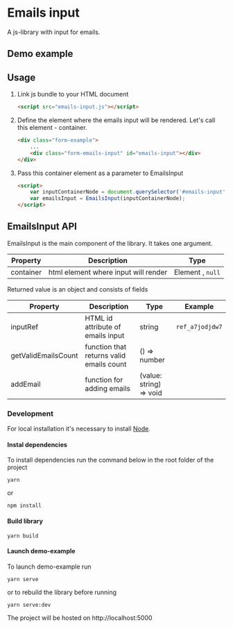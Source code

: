# Emails input
A js-library with input for emails.
## Demo example


## Usage
1. Link js bundle to your HTML document
    ```html
    <script src="emails-input.js"></script>
    ```

2. Define the element where the emails input will be rendered. Let's call this element - container.
    ```html
    <div class="form-example">
        ...
        <div class="form-emails-input" id="emails-input"></div>
    </div>
    ```
3. Pass this container element as a parameter to EmailsInput
    ```html
    <script>
        var inputContainerNode = document.querySelector('#emails-input');
        var emailsInput = EmailsInput(inputContainerNode);
    </script>
    ```

## EmailsInput API 
EmailsInput is the main component of the library. It takes one argument.  

| Property | Description | Type |
| -------- | ----------- | ---- | 
| container | html element where input will render | Element , `null` |

Returned value is an object and consists of fields

| Property | Description | Type | Example
| -------- | ----------- | ---- | ---- |
| inputRef | HTML id attribute of emails input | string | `ref_a7jodjdw7`|
| getValidEmailsCount | function that returns valid emails count  | () => number | |
| addEmail | function for adding emails  | (value: string) => void | |

### Development
For local installation it's necessary to install [Node](https://nodejs.org/en/). 
#### Instal dependencies
To install dependencies run the command below in the root folder of the project
```
yarn
```
or 
```
npm install
```
#### Build library
```
yarn build
```
#### Launch demo-example
To launch demo-example run
```
yarn serve
```
or to rebuild the library before running
```
yarn serve:dev
```

The project will be hosted on http://localhost:5000